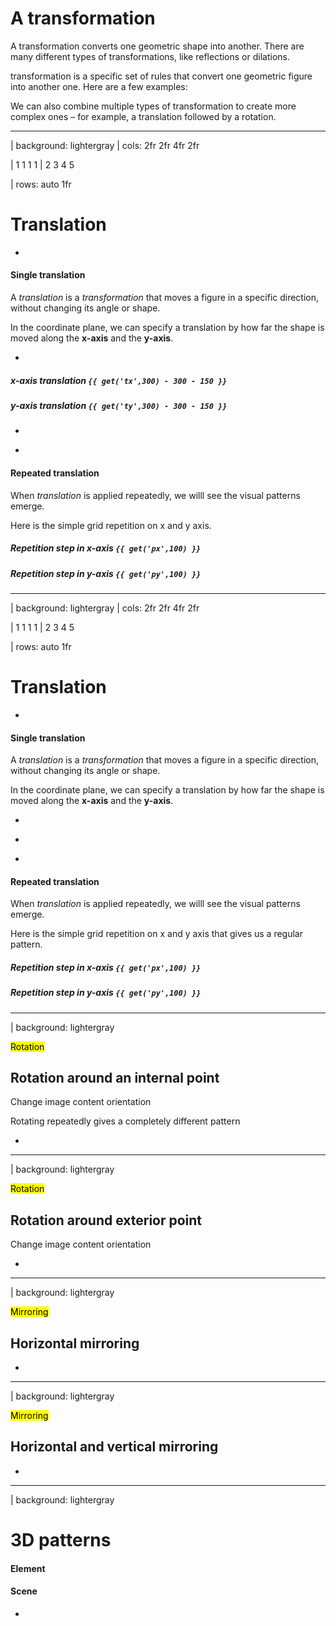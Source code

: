 # A transformation

A transformation converts one geometric shape into another. There are many different types of transformations, like reflections or dilations.

transformation is a specific set of rules that convert one geometric figure into another one. Here are a few examples:

We can also combine multiple types of transformation to create more complex ones – for example, a translation followed by a rotation.


---

| background: lightergray
| cols: 2fr 2fr 4fr 2fr

| 1 1 1 1
| 2 3 4 5

| rows: auto 1fr

<f-inline style="--inline-justify: space-between">

# Translation

<f-next-button />

</f-inline>

-

<!-- Commenting out the sliders -->

<div style="display: none">
  <f-slider title="rotation" set="r"  />
  <f-slider title="scale" set="s" value="1" from="0.1" to="4" />
  <f-source />
</div>

#### Single translation

A <var>translation</var> is a <var class="gray">transformation</var> that moves a figure in a specific direction, without changing its angle or shape.

In the coordinate plane, we can specify a translation by how far the shape is moved along the **x-axis** and the **y-axis**. 

-

<f-artboard grid step="100" responsive class="r">
  <f-group scale="2" style="transform-origin: 300px 300px">
  <f-group :position="[300-50,300-50]">
    <f-target />
  </f-group>
  <f-group opacity="0.5" :position="[get('tx',300)-50-150,get('ty',300)-50-150]">
    <f-target />
  </f-group>
  <f-line
    :x1="300"
    :y1="300"
    :x2="get('tx',300) - 150"
    :y2="get('ty',300) - 150"
  />
  </f-group>
</f-artboard>

##### x-axis translation `{{ get('tx',300) - 300 - 150 }}`

<f-slider set="tx" step="1" value="500" from="300" to="600" />

##### y-axis translation `{{ get('ty',300) - 300 - 150 }}`

<f-slider set="ty" step="1" value="500" from="300" to="600" />

-

<f-artboard grid step="50" download responsive class="r">
  <f-group v-for="y in range(0,5)">
    <f-group
      v-for="x in range(0,5)"
      :position="[x * get('px',100),y * get('py',100)]"
      :rotation="get('r')"
      :scale="get('s')"
      style="transform-origin: 50px 50px"
    >
      <f-target />
    </f-group>
  </f-group>
</f-artboard>

-

#### Repeated translation

When <var>translation</var> is applied repeatedly, we willl see the visual patterns emerge.

Here is the simple grid repetition on x and y axis.

##### Repetition step in x-axis `{{ get('px',100) }}`

<f-slider set="px" step="1" value="100" from="0" to="500" />

##### Repetition step in y-axis `{{ get('py',100) }}`

<f-slider set="py" step="1" value="100" from="0" to="500" />

---


| background: lightergray
| cols: 2fr 2fr 4fr 2fr

| 1 1 1 1
| 2 3 4 5

| rows: auto 1fr

<f-inline style="--inline-justify: space-between">

# Translation

<f-next-button />

</f-inline>

-

<!-- Commenting out the sliders -->

<div style="display: none">
  <f-slider title="rotation" set="r"  />
  <f-slider title="scale" set="s" value="1" from="0.1" to="4" />
  <f-source />
</div>

#### Single translation

A <var>translation</var> is a <var class="gray">transformation</var> that moves a figure in a specific direction, without changing its angle or shape.

In the coordinate plane, we can specify a translation by how far the shape is moved along the **x-axis** and the **y-axis**. 

-

<f-artboard grid step="100" responsive class="r">
  <f-group :scale="get('ts',1) * 2" style="transform-origin: 300px 300px">
    <f-group :position="[300 - 50, 300 - 50]">
      <f-target />
    </f-group>
  </f-group>
</f-artboard>

<f-slider title="scale" set="ts" value="1" from="0.1" to="10" />

-

<f-artboard grid step="50" download responsive class="r">
  <f-group v-for="y in range(0,5)">
    <f-group
      v-for="x in range(0,5)"
      :position="[x * get('px',100),y * get('py',100)]"
      :rotation="get('r')"
      :scale="get('s')"
      style="transform-origin: 50px 50px"
    >
      <f-target />
    </f-group>
  </f-group>
</f-artboard>

-

#### Repeated translation

When <var>translation</var> is applied repeatedly, we willl see the visual patterns emerge.

Here is the simple grid repetition on x and y axis that gives us a regular pattern.

##### Repetition step in x-axis `{{ get('px',100) }}`

<f-slider set="px" step="1" value="100" from="0" to="500" />

##### Repetition step in y-axis `{{ get('py',100) }}`

<f-slider set="py" step="1" value="100" from="0" to="500" />

---

| background: lightergray

<mark>Rotation</mark>

## Rotation around an internal point

Change image content orientation

<f-source />

<f-slider title="rotation" set="r"/>

Rotating repeatedly gives a completely different pattern

-

<f-artboard grid step="100" download responsive>
  <f-group v-for="y in range(0,5)">
    <f-group
      v-for="x in range(0,5)"
      :position="[x * 100,y * 100]"
      :rotation="get('r')"
      :scale="get('s')"
      style="transform-origin: 50px 50px"
    >
      <f-target />
    </f-group>
  </f-group>
</f-artboard>

---

| background: lightergray

<mark>Rotation</mark>

## Rotation around exterior point

<f-source />

Change image content orientation

<f-slider title="rotation" set="r"/>

<f-slider title="scale" set="s" value="1" from="0.1" to="4" />

<f-slider step="1" title="count" set="cc" value="16" from="2" to="32" />

<f-slider title="d" set="d" value="200" from="50" to="400" />

-

<f-artboard step="100" download responsive>
  <f-box
    position="300 300" :r="600 - 1"
    stroke-width="1"
    opacity="0.25"
  />
  <f-line
    v-for="a in range(0,360,360 / get('cc',16))"
    position="300 300"
    x1="0"
    y1="0"
    :x2="polarx(a,500)"
    :y2="polary(a,500)"
    stroke-width="1"
    opacity="0.25"
  />
  <f-group
    v-for="a in range(0,360,360 / get('cc',16)).slice(0, get('cc',16))"
    :rotation="a"
    position="300 300"
  >
    <f-group
      :position="[-50,-get('d')]"
      :rotation="get('r')"
      :scale="get('s')"
      style="transform-origin: 50px 50px"
      :opacity="[1,0.5][x % 2]"  
    >
		  <f-target />
  </f-group>
  </f-group>
</f-artboard>

---

| background: lightergray

<mark>Mirroring</mark>

## Horizontal mirroring

<f-source />

<f-slider title="rotation" set="r"/>

<f-slider title="scale" set="s" value="1" from="0.1" to="4"/>

<f-slider title="distance" set="d" value="0" from="-50" to="50" integer />

-

<f-artboard grid step="100" style="background: white" download responsive>
  <f-group v-for="y in range(0,5)">
    <f-group v-for="x in range(0,5)" :position="[x * 100,y * 100]">
    <f-group
      :position="[get('d'),-get('d')][x % 2]"
      :rotation="get('r')"
      :scale="[[1,-1][x % 2] * get('s',1),1 * get('s',1)]"
      style="transform-origin: 50px 50px"
      :opacity="[1,0.5][x % 2]"  
      >
		  <f-target />
    </f-group>
  </f-group>
</f-artboard>

---

| background: lightergray

<mark>Mirroring</mark>

## Horizontal and vertical mirroring

<f-source />

<f-slider title="rotation" set="r"/>

<f-slider title="scale" set="s" value="1" from="0.1" to="4"/>

<f-slider title="dx" set="dx" value="0" from="-50" to="50" integer />

<f-slider title="dy" set="dy" value="0" from="-50" to="50" integer />

-

<f-artboard grid step="100" download responsive>
  <f-group v-for="y in range(0,5)">
    <f-group v-for="x in range(0,5)" :position="[x * 100,y * 100]">
    <f-group
      :position="[[get('dx'),-get('dx')][x % 2],[get('dy'),-get('dy')][y % 2]]"
      :rotation="get('r')"
      :scale="[[1,-1][x % 2] * get('s',1),[1,-1][y % 2] * get('s',1)]"
      style="transform-origin: 50px 50px"
      :opacity="[1,0.5][x % 2]"  
    >
		  <f-target />
  </f-group>
  </f-group>
</f-artboard>

---

| background: lightergray

# 3D patterns

#### Element

<f-slider title="Element rotation" set="r3" to="180" />

<f-slider title="Element scale" set="s3" value="1" from="0.1" to="2"/>

#### Scene

<f-slider title="Scene rotation x" set="rx3" value="-45" from="-90" to="0" />

<f-slider title="Scene rotation z" set="rz3" value="0" from="-90" to="0" />

-

<f-scene3 webgl width="600" height="600" responsive>
  <f-group3 scale="0.5" :rotation="[get('rx3',-45),0,get('rz3',0)]" position="0 0 0">
    <f-group3 v-for="y in range(-2,2,1)">
      <f-hedron3
        v-for="x in range(-2,2,1)"
        :position="[x,y]"
        :rotation="[0,0,get('r3',0) + 45]"
        :scale="get('s3') / 2"
        :key="x + '-' + y"
        :count="4"
        :shading="false"
        :fill="color('blue')"
        :height="0.1"
        :opacity="0.9"
      />
    </f-group3> 
  </f-group3>
</f-scene3>
